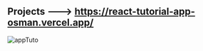 ## Projects ---> https://react-tutorial-app-osman.vercel.app/

![appTuto](https://github.com/osmannuriturhan/ReactTutorialApp/assets/140538437/4de3be27-0383-4998-980e-06b6b1240869)

